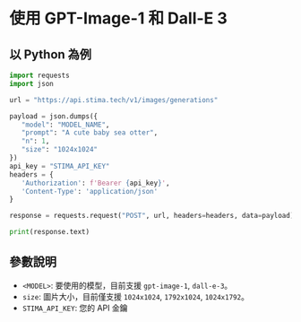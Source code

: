 # 使用 GPT-Image-1 和 Dall-E 3 

## 以 Python 為例

```python
import requests
import json

url = "https://api.stima.tech/v1/images/generations"

payload = json.dumps({
   "model": "MODEL_NAME",
   "prompt": "A cute baby sea otter",
   "n": 1,
   "size": "1024x1024"
})
api_key = "STIMA_API_KEY"
headers = {
   'Authorization': f'Bearer {api_key}',
   'Content-Type': 'application/json'
}

response = requests.request("POST", url, headers=headers, data=payload)

print(response.text)
```

## 參數說明

- `<MODEL>`: 要使用的模型，目前支援 `gpt-image-1`, `dall-e-3`。
- `size`: 圖片大小，目前僅支援 `1024x1024`, `1792x1024`, `1024x1792`。
- `STIMA_API_KEY`: 您的 API 金鑰